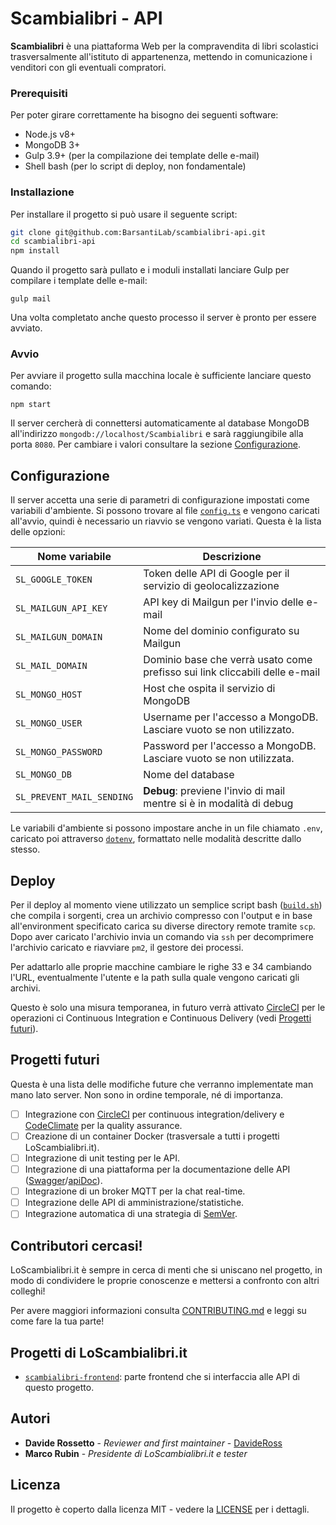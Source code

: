 # Scambialibri - API

**Scambialibri** è una piattaforma Web per la compravendita di libri scolastici trasversalmente all'istituto di appartenenza, mettendo in comunicazione i venditori con gli eventuali compratori.

### Prerequisiti

Per poter girare correttamente ha bisogno dei seguenti software:

- Node.js v8+
- MongoDB 3+
- Gulp 3.9+ (per la compilazione dei template delle e-mail)
- Shell bash (per lo script di deploy, non fondamentale)

### Installazione

Per installare il progetto si può usare il seguente script:

```sh
git clone git@github.com:BarsantiLab/scambialibri-api.git
cd scambialibri-api
npm install
```

Quando il progetto sarà pullato e i moduli installati lanciare Gulp per compilare i template delle e-mail:

```
gulp mail
```

Una volta completato anche questo processo il server è pronto per essere avviato.

### Avvio

Per avviare il progetto sulla macchina locale è sufficiente lanciare questo comando:

```
npm start
```

Il server cercherà di connettersi automaticamente al database MongoDB all'indirizzo `mongodb://localhost/Scambialibri` e sarà raggiungibile alla porta `8080`. Per cambiare i valori consultare la sezione [Configurazione](#configurazione).

## Configurazione

Il server accetta una serie di parametri di configurazione impostati come variabili d'ambiente. Si possono trovare al file [`config.ts`](src/core/config.ts) e vengono caricati all'avvio, quindi è necessario un riavvio se vengono variati. Questa è la lista delle opzioni:

Nome variabile|Descrizione
---|---
`SL_GOOGLE_TOKEN`|Token delle API di Google per il servizio di geolocalizzazione
`SL_MAILGUN_API_KEY`|API key di Mailgun per l'invio delle e-mail
`SL_MAILGUN_DOMAIN`|Nome del dominio configurato su Mailgun
`SL_MAIL_DOMAIN`|Dominio base che verrà usato come prefisso sui link cliccabili delle e-mail
`SL_MONGO_HOST`|Host che ospita il servizio di MongoDB
`SL_MONGO_USER`|Username per l'accesso a MongoDB. Lasciare vuoto se non utilizzato.
`SL_MONGO_PASSWORD`|Password per l'accesso a MongoDB. Lasciare vuoto se non utilizzata.
`SL_MONGO_DB`|Nome del database
`SL_PREVENT_MAIL_SENDING`|**Debug**: previene l'invio di mail mentre si è in modalità di debug

Le variabili d'ambiente si possono impostare anche in un file chiamato `.env`, caricato poi attraverso [`dotenv`](https://github.com/motdotla/dotenv), formattato nelle modalità descritte dallo stesso.

## Deploy

Per il deploy al momento viene utilizzato un semplice script bash ([`build.sh`](/build.sh)) che compila i sorgenti, crea un archivio compresso con l'output e in base all'environment specificato carica su diverse directory remote tramite `scp`. Dopo aver caricato l'archivio invia un comando via `ssh` per decomprimere l'archivio caricato e riavviare `pm2`, il gestore dei processi.

Per adattarlo alle proprie macchine cambiare le righe 33 e 34 cambiando l'URL, eventualmente l'utente e la path sulla quale vengono caricati gli archivi.

Questo è solo una misura temporanea, in futuro verrà attivato [CircleCI](https://circleci.com/) per le operazioni ci Continuous Integration e Continuous Delivery (vedi [Progetti futuri](#progetti-futuri)).

## Progetti futuri

Questa è una lista delle modifiche future che verranno implementate man mano lato server. Non sono in ordine temporale, né di importanza.

- [ ] Integrazione con [CircleCI](https://circleci.com/) per continuous integration/delivery e [CodeClimate](https://codeclimate.com/) per la quality assurance.
- [ ] Creazione di un container Docker (trasversale a tutti i progetti LoScambialibri.it).
- [ ] Integrazione di unit testing per le API.
- [ ] Integrazione di una piattaforma per la documentazione delle API ([Swagger](https://swagger.io/)/[apiDoc](http://apidocjs.com/)).
- [ ] Integrazione di un broker MQTT per la chat real-time.
- [ ] Integrazione delle API di amministrazione/statistiche.
- [ ] Integrazione automatica di una strategia di [SemVer](https://semver.org/).

## Contributori cercasi!

LoScambialibri.it è sempre in cerca di menti che si uniscano nel progetto, in modo di condividere le proprie conoscenze e mettersi a confronto con altri colleghi!

Per avere maggiori informazioni consulta [CONTRIBUTING.md](/CONTRIBUTING.md) e leggi su come fare la tua parte!

## Progetti di LoScambialibri.it

- [`scambialibri-frontend`](https://github.com/BarsantiLab/scambialibri-frontend): parte frontend che si interfaccia alle API di questo progetto.

## Autori

* **Davide Rossetto** - *Reviewer and first maintainer* - [DavideRoss](https://github.com/DavideRoss)
* **Marco Rubin** - *Presidente di LoScambialibri.it e tester*

## Licenza

Il progetto è coperto dalla licenza MIT - vedere la [LICENSE](LICENSE) per i dettagli.
